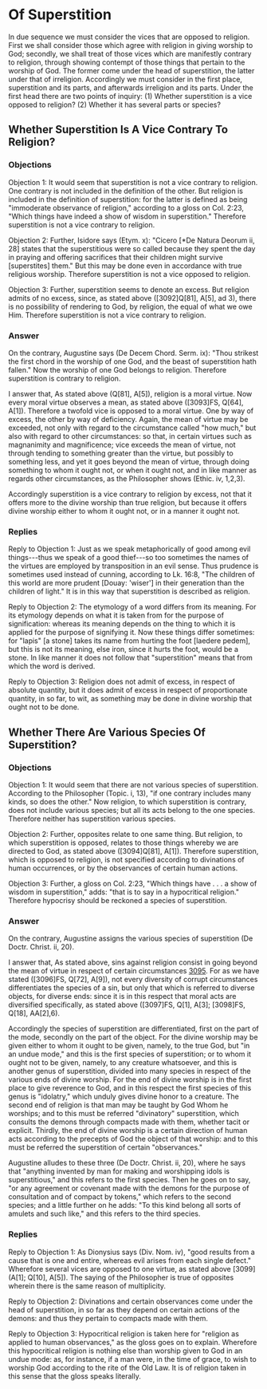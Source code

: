 # Of Superstition

In due sequence we must consider the vices that are opposed to religion. First we shall consider those which agree with religion in giving worship to God; secondly, we shall treat of those vices which are manifestly contrary to religion, through showing contempt of those things that pertain to the worship of God. The former come under the head of superstition, the latter under that of irreligion. Accordingly we must consider in the first place, superstition and its parts, and afterwards irreligion and its parts.  Under the first head there are two points of inquiry:
(1) Whether superstition is a vice opposed to religion?
(2) Whether it has several parts or species?
## Whether Superstition Is A Vice Contrary To Religion?

### Objections

Objection 1: It would seem that superstition is not a vice contrary to religion. One contrary is not included in the definition of the other. But religion is included in the definition of superstition: for the latter is defined as being "immoderate observance of religion," according to a gloss on Col. 2:23, "Which things have indeed a show of wisdom in superstition." Therefore superstition is not a vice contrary to religion.

Objection 2: Further, Isidore says (Etym. x): "Cicero [*De Natura Deorum ii, 28] states that the superstitious were so called because they spent the day in praying and offering sacrifices that their children might survive [superstites] them." But this may be done even in accordance with true religious worship. Therefore superstition is not a vice opposed to religion.

Objection 3: Further, superstition seems to denote an excess. But religion admits of no excess, since, as stated above ([3092]Q[81], A[5], ad 3), there is no possibility of rendering to God, by religion, the equal of what we owe Him. Therefore superstition is not a vice contrary to religion.

### Answer

On the contrary, Augustine says (De Decem Chord. Serm. ix): "Thou strikest the first chord in the worship of one God, and the beast of superstition hath fallen." Now the worship of one God belongs to religion. Therefore superstition is contrary to religion.

I answer that, As stated above (Q[81], A[5]), religion is a moral virtue. Now every moral virtue observes a mean, as stated above ([3093]FS, Q[64], A[1]). Therefore a twofold vice is opposed to a moral virtue. One by way of excess, the other by way of deficiency. Again, the mean of virtue may be exceeded, not only with regard to the circumstance called "how much," but also with regard to other circumstances: so that, in certain virtues such as magnanimity and magnificence; vice exceeds the mean of virtue, not through tending to something greater than the virtue, but possibly to something less, and yet it goes beyond the mean of virtue, through doing something to whom it ought not, or when it ought not, and in like manner as regards other circumstances, as the Philosopher shows (Ethic. iv, 1,2,3).

Accordingly superstition is a vice contrary to religion by excess, not that it offers more to the divine worship than true religion, but because it offers divine worship either to whom it ought not, or in a manner it ought not.

### Replies

Reply to Objection 1: Just as we speak metaphorically of good among evil things---thus we speak of a good thief---so too sometimes the names of the virtues are employed by transposition in an evil sense. Thus prudence is sometimes used instead of cunning, according to Lk. 16:8, "The children of this world are more prudent [Douay: 'wiser'] in their generation than the children of light." It is in this way that superstition is described as religion.

Reply to Objection 2: The etymology of a word differs from its meaning. For its etymology depends on what it is taken from for the purpose of signification: whereas its meaning depends on the thing to which it is applied for the purpose of signifying it. Now these things differ sometimes: for "lapis" [a stone] takes its name from hurting the foot [laedere pedem], but this is not its meaning, else iron, since it hurts the foot, would be a stone. In like manner it does not follow that "superstition" means that from which the word is derived.

Reply to Objection 3: Religion does not admit of excess, in respect of absolute quantity, but it does admit of excess in respect of proportionate quantity, in so far, to wit, as something may be done in divine worship that ought not to be done.
## Whether There Are Various Species Of Superstition?

### Objections

Objection 1: It would seem that there are not various species of superstition. According to the Philosopher (Topic. i, 13), "if one contrary includes many kinds, so does the other." Now religion, to which superstition is contrary, does not include various species; but all its acts belong to the one species. Therefore neither has superstition various species.

Objection 2: Further, opposites relate to one same thing. But religion, to which superstition is opposed, relates to those things whereby we are directed to God, as stated above ([3094]Q[81], A[1]). Therefore superstition, which is opposed to religion, is not specified according to divinations of human occurrences, or by the observances of certain human actions.

Objection 3: Further, a gloss on Col. 2:23, "Which things have . . . a show of wisdom in superstition," adds: "that is to say in a hypocritical religion." Therefore hypocrisy should be reckoned a species of superstition.

### Answer

On the contrary, Augustine assigns the various species of superstition (De Doctr. Christ. ii, 20).

I answer that, As stated above, sins against religion consist in going beyond the mean of virtue in respect of certain circumstances [3095](A[1]). For as we have stated ([3096]FS, Q[72], A[9]), not every diversity of corrupt circumstances differentiates the species of a sin, but only that which is referred to diverse objects, for diverse ends: since it is in this respect that moral acts are diversified specifically, as stated above ([3097]FS, Q[1], A[3]; [3098]FS, Q[18], AA[2],6).

Accordingly the species of superstition are differentiated, first on the part of the mode, secondly on the part of the object. For the divine worship may be given either to whom it ought to be given, namely, to the true God, but "in an undue mode," and this is the first species of superstition; or to whom it ought not to be given, namely, to any creature whatsoever, and this is another genus of superstition, divided into many species in respect of the various ends of divine worship. For the end of divine worship is in the first place to give reverence to God, and in this respect the first species of this genus is "idolatry," which unduly gives divine honor to a creature. The second end of religion is that man may be taught by God Whom he worships; and to this must be referred "divinatory" superstition, which consults the demons through compacts made with them, whether tacit or explicit. Thirdly, the end of divine worship is a certain direction of human acts according to the precepts of God the object of that worship: and to this must be referred the superstition of certain "observances."

Augustine alludes to these three (De Doctr. Christ. ii, 20), where he says that "anything invented by man for making and worshipping idols is superstitious," and this refers to the first species. Then he goes on to say, "or any agreement or covenant made with the demons for the purpose of consultation and of compact by tokens," which refers to the second species; and a little further on he adds: "To this kind belong all sorts of amulets and such like," and this refers to the third species.

### Replies

Reply to Objection 1: As Dionysius says (Div. Nom. iv), "good results from a cause that is one and entire, whereas evil arises from each single defect." Wherefore several vices are opposed to one virtue, as stated above [3099](A[1]; Q[10], A[5]). The saying of the Philosopher is true of opposites wherein there is the same reason of multiplicity.

Reply to Objection 2: Divinations and certain observances come under the head of superstition, in so far as they depend on certain actions of the demons: and thus they pertain to compacts made with them.

Reply to Objection 3: Hypocritical religion is taken here for "religion as applied to human observances," as the gloss goes on to explain. Wherefore this hypocritical religion is nothing else than worship given to God in an undue mode: as, for instance, if a man were, in the time of grace, to wish to worship God according to the rite of the Old Law. It is of religion taken in this sense that the gloss speaks literally.
